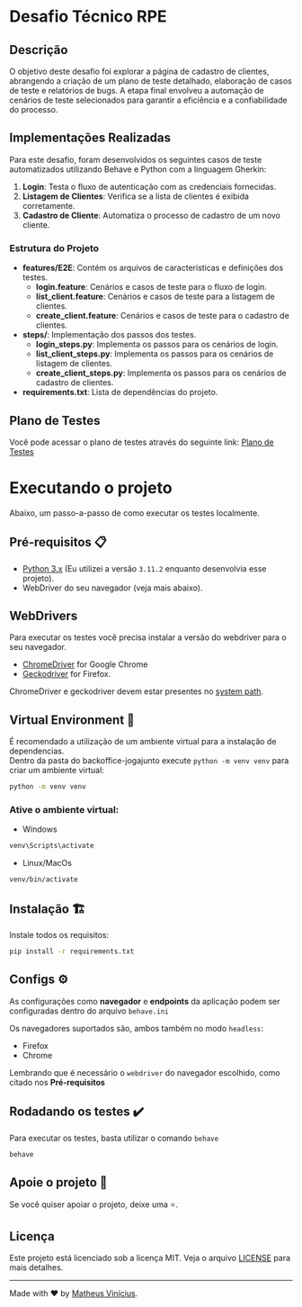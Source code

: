 # Desafio Técnico RPE

## Descrição

O objetivo deste desafio foi explorar a página de cadastro de clientes, abrangendo a criação de um plano de teste detalhado, elaboração de casos de teste e relatórios de bugs. A etapa final envolveu a automação de cenários de teste selecionados para garantir a eficiência e a confiabilidade do processo.



## Implementações Realizadas

Para este desafio, foram desenvolvidos os seguintes casos de teste automatizados utilizando Behave e Python com a linguagem Gherkin:

1. **Login**: Testa o fluxo de autenticação com as credenciais fornecidas.
2. **Listagem de Clientes**: Verifica se a lista de clientes é exibida corretamente.
3. **Cadastro de Cliente**: Automatiza o processo de cadastro de um novo cliente.

### Estrutura do Projeto

- **features/E2E**: Contém os arquivos de características e definições dos testes.
  - **login.feature**: Cenários e casos de teste para o fluxo de login.
  - **list_client.feature**: Cenários e casos de teste para a listagem de clientes.
  - **create_client.feature**: Cenários e casos de teste para o cadastro de clientes.
- **steps/**: Implementação dos passos dos testes.
  - **login_steps.py**: Implementa os passos para os cenários de login.
  - **list_client_steps.py**: Implementa os passos para os cenários de listagem de clientes.
  - **create_client_steps.py**: Implementa os passos para os cenários de cadastro de clientes.
- **requirements.txt**: Lista de dependências do projeto.

## Plano de Testes

Você pode acessar o plano de testes através do seguinte link: [Plano de Testes](https://docs.google.com/spreadsheets/d/1oTWI4TCd6i3vF5UZr5QgOht-1GLzsosT5w3cY0KPPtA/edit?usp=sharing)


# Executando o projeto
Abaixo, um passo-a-passo de como executar os testes localmente.

## Pré-requisitos 📋
- [Python 3.x](https://www.python.org/downloads/) (Eu utilizei a versão `3.11.2` enquanto desenvolvia esse projeto).
- WebDriver do seu navegador (veja mais abaixo).

## WebDrivers
Para executar os testes você precisa instalar a versão do webdriver para o seu navegador.
- [ChromeDriver](https://chromedriver.chromium.org/downloads) for Google Chrome
- [Geckodriver](https://github.com/mozilla/geckodriver/releases/latest) for Firefox.
  
ChromeDriver e geckodriver devem estar presentes no [system path](https://en.wikipedia.org/wiki/PATH_(variable)).

## Virtual Environment 🌲
É recomendado a utilização de um ambiente virtual para a instalação de dependencias. <br>
Dentro da pasta do backoffice-jogajunto execute `python -m venv venv` para criar um ambiente virtual:
```bash
python -m venv venv
```

### Ative o ambiente virtual:

- Windows

```bash
venv\Scripts\activate
```
- Linux/MacOs
  
```bash
venv/bin/activate
```

## Instalação 🏗️
Instale todos os requisitos:
```bash
pip install -r requirements.txt
```

## Configs ⚙️
As configurações como **navegador** e **endpoints** da aplicação podem ser configuradas dentro do arquivo `behave.ini`

Os navegadores suportados são, ambos também no modo `headless`:
- Firefox
- Chrome

Lembrando que é necessário o `webdriver` do navegador escolhido, como citado nos **Pré-requisitos**

##  Rodadando os testes ✔️
Para executar os testes, basta utilizar o comando `behave`

```bash
behave
```

## Apoie o projeto 🙌

Se você quiser apoiar o projeto, deixe uma ⭐.

## Licença
Este projeto está licenciado sob a licença MIT. Veja o arquivo [LICENSE](./LICENSE) para mais detalhes.
______

Made with ❤️ by [Matheus Vinícius](https://www.linkedin.com/in/matheusviniciusfp/).